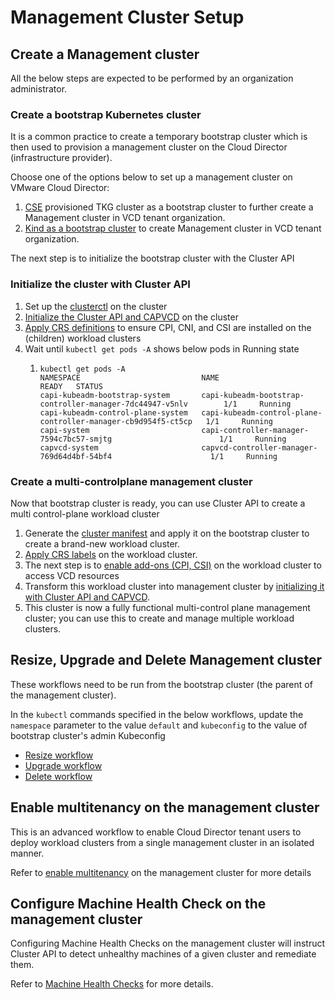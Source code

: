 # Management Cluster Setup

## Create a Management cluster

All the below steps are expected to be performed by an organization administrator.

### Create a bootstrap Kubernetes cluster

It is a common practice to create a temporary bootstrap cluster which is then used to provision a
management cluster on the Cloud Director (infrastructure provider).

Choose one of the options below to set up a management cluster on VMware Cloud Director:

1. [CSE](https://github.com/vmware/container-service-extension) provisioned TKG cluster as a bootstrap cluster to
   further create a Management cluster in VCD tenant organization.
2. [Kind as a bootstrap cluster](https://cluster-api.sigs.k8s.io/user/quick-start.html#install-andor-configure-a-kubernetes-cluster)
   to create Management cluster in VCD tenant organization.
   
The next step is to initialize the bootstrap cluster with the Cluster API   

<a name="management_cluster_init"></a>
### Initialize the cluster with Cluster API
1. Set up the [clusterctl](CLUSTERCTL.md#clusterctl_set_up) on the cluster
2. [Initialize the Cluster API and CAPVCD](CLUSTERCTL.md#init_management_cluster) on the cluster
3. [Apply CRS definitions](CRS.md#apply_crs) to ensure CPI, CNI, and CSI are installed on the (children) workload clusters
4. Wait until `kubectl get pods -A` shows below pods in Running state
    1. ```shell
       kubectl get pods -A
       NAMESPACE                           NAME                                                            READY   STATUS
       capi-kubeadm-bootstrap-system       capi-kubeadm-bootstrap-controller-manager-7dc44947-v5nlv        1/1     Running
       capi-kubeadm-control-plane-system   capi-kubeadm-control-plane-controller-manager-cb9d954f5-ct5cp   1/1     Running
       capi-system                         capi-controller-manager-7594c7bc57-smjtg                        1/1     Running
       capvcd-system                       capvcd-controller-manager-769d64d4bf-54bf4                      1/1     Running
       ```

### Create a multi-controlplane management cluster
Now that bootstrap cluster is ready, you can use Cluster API to create a multi control-plane workload cluster

1. Generate the [cluster manifest](CLUSTERCTL.md#generate_cluster_manifest) and apply it on the bootstrap cluster to create a brand-new workload cluster. 
2. [Apply CRS labels](CRS.md#apply_crs_labels) on the workload cluster.
3. The next step is to [enable add-ons (CPI, CSI)](CRS.md#enable_add_ons) on the workload cluster to access VCD resources
4. Transform this workload cluster into management cluster by [initializing it with Cluster API and CAPVCD](#management_cluster_init).
5. This cluster is now a fully functional multi-control plane management cluster; you can use this to create and manage 
   multiple workload clusters.
   
## Resize, Upgrade and Delete Management cluster
These workflows need to be run from the bootstrap cluster (the parent of the management cluster).

In the `kubectl` commands specified in the below workflows, update the `namespace` parameter to the value `default`
and `kubeconfig` to the value of bootstrap cluster's admin Kubeconfig
* [Resize workflow](WORKLOAD_CLUSTER.md#resize_workload_cluster)
* [Upgrade workflow](WORKLOAD_CLUSTER.md#upgrade_workload_cluster)
* [Delete workflow](WORKLOAD_CLUSTER.md#delete_workload_cluster)

<a name="tenant_user_management"></a>
## Enable multitenancy on the management cluster

This is an advanced workflow to enable Cloud Director tenant users to deploy workload clusters from a single management 
cluster in an isolated manner.

Refer to [enable multitenancy](MULTITENANCY.md) on the management cluster for more details

## Configure Machine Health Check on the management cluster

Configuring Machine Health Checks on the management cluster will instruct Cluster API to detect unhealthy machines of a given cluster and remediate them.

Refer to [Machine Health Checks](MHC.md) for more details.
